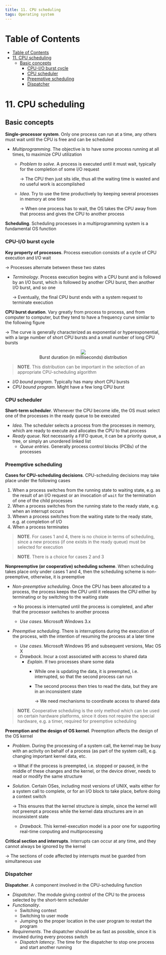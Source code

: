 ```yaml
---
title: 11. CPU scheduling
tags: Operating system
---
```


<!-- TOC titleSize:1 tabSpaces:2 depthFrom:1 depthTo:6 withLinks:1 updateOnSave:1 orderedList:0 skip:0 title:1 charForUnorderedList:* -->
# Table of Contents
- [Table of Contents](#table-of-contents)
- [11. CPU scheduling](#11-cpu-scheduling)
  - [Basic concepts](#basic-concepts)
    - [CPU-I/O burst cycle](#cpu-io-burst-cycle)
    - [CPU scheduler](#cpu-scheduler)
    - [Preemptive scheduling](#preemptive-scheduling)
    - [Dispatcher](#dispatcher)
<!-- /TOC -->

# 11. CPU scheduling
## Basic concepts
**Single-processor system**. Only one process can run at a time, any others must wait until the CPU is free and can be scheduled
* *Multiprogramming*. The objective is to have some process running at all times, to maximize CPU utilization
    * *Problem to solve*. A process is executed until it must wait, typically for the completion of some I/O request

        $\to$ The CPU then just sits idle, thus all the waiting time is wasted and no useful work is accomplished
    * *Idea*. Try to use the time productively by keeping several processes in memory at one time

        $\to$ When one process has to wait, the OS takes the CPU away from that process and gives the CPU to another process

**Scheduling**. Scheduling processes in a multiprogramming system is a fundamental OS function

### CPU-I/O burst cycle
**Key property of processes**. Process execution consists of a cycle of CPU execution and I/O wait

$\to$ Processes alternate between these two states
* *Terminology*. Process execution begins with a CPU burst and is followed by an I/O burst, which is followed by another CPU burst, then another I/O burst, and so one

    $\to$ Eventually, the final CPU burst ends with a system request to terminate execution

**CPU burst duration**. Vary greatly from process to process, and from computer to computer, but they tend to have a frequency curve similar to the following figure

$\to$ The curve is generally characterized as exponential or hyperexponential, with a large number of short CPU bursts and a small number of long CPU bursts

<div style="text-align:center">
    <img src="https://i.imgur.com/G3UpxXu.png">
    <figcaption>Burst duration (in milliseconds) distribution</figcaption>
</div>

>**NOTE**. This distribution can be important in the selection of an appropriate CPU-scheduling algorithm

* *I/O bound program*. Typically has many short CPU bursts
* *CPU bound program*. Might have a few long CPU burst

### CPU scheduler
**Short-term scheduler**. Whenever the CPU become idle, the OS must select one of the processes in the ready queue to be executed
* *Idea*. The scheduler selects a process from the processes in memory, which are ready to execute and allocates the CPU to that process
* *Ready queue*. Not necessarily a FIFO queue, it can be a priority queue, a tree, or simply an unordered linked list
    * *Queue entries*. Generally process control blocks (PCBs) of the processes

### Preemptive scheduling
**Cases for CPU-scheduling decisions**. CPU-scheduling decisions may take place under the following cases
1. When a process switches from the running state to waiting state, e.g. as the result of an I/O request or an invocation of `wait` for the termination of one of the child processes
2. When a process switches from the running state to the ready state, e.g. when an interrupt occurs
3. Whewn a process switches from the waiting state to the ready state, e.g. at completion of I/O
4. When a process terminates

>**NOTE**. For cases 1 and 4, there is no choice in terms of scheduling, since a new process (if one exists in the ready queue) must be selected for execution

>**NOTE**. There is a choice for cases 2 and 3

**Nonpreemptive (or cooperative) scheduling scheme**. When scheduling takes place only under cases 1 and 4, then the scheduling scheme is non-preemptive, otherwise, it is preemptive
* *Non-preemptive scheduling*. Once the CPU has been allocated to a process, the process keeps the CPU until it releases the CPU either by terminating or by switching to the waiting state

    $\to$ No process is interrupted until the process is completed, and after that the processor switches to another process 
    * *Use cases*. Microsoft Windows 3.x
* *Preemptive scheduling*. There is interruptions during the execution of the process, with the intention of resuming the process at a later time
    * *Use cases*. Microsoft Windows 95 and subsequent versions, Mac OS X
    * *Drawback*. Incur a cost associated with access to shared data
        * *Explain*. If two processes share some data
            * While one is updating the data, it is preempted, i.e. interrupted, so that the second process can run
            * The second process then tries to read the data, but they are in an inconsistent state

                $\to$ We need mechanisms to coordinate access to shared data

>**NOTE**. Cooperative scheduling is the only method which can be used on certain hardware platforms, since it does not require the special hardware, e.g. a timer, required for preemptive scheduling

**Preemption and the design of OS kernel**. Preemption affects the design of the OS kernel
* *Problem*. During the processing of a system call, the kernel may be busy with an activity on behalf of a process (as part of the system call), e.g. changing important kernel data, etc.

    $\to$ What if the process is preempted, i.e. stopped or paused, in the middle of these changes and the kernel, or the device driver, needs to read or modify the same structure
* *Solution*. Certain OSes, including most versions of UNIX, waits either for a system call to complete, or for an I/O block to take place, before doing a context switch

    $\to$ This ensures that the kernel structure is simple, since the kernel will not preempt a process while the kernel data structures are in an inconsistent state
    * *Drawback*. This kernel-execution model is a poor one for supporting real-time conputing and multiprocessing

**Critical section and interrupts**. Interrupts can occur at any time, and they cannot always be ignored by the kernel

$\to$ The sections of code affected by interrupts must be guarded from simultaneous use

### Dispatcher
**Dispatcher**. A component involved in the CPU-scheduling function
* *Dispatcher*. The module giving control of the CPU to the process selected by the short-term scheduler
* *Functionality*.
    * Switching context
    * Switching to user mode
    * Jumping to the proper location in the user program to restart the program
* *Requirements*. The dispatcher should be as fast as possible, since it is invoked during every process switch
    * *Dispatch latency*. The time for the dispatcher to stop one process and start another running